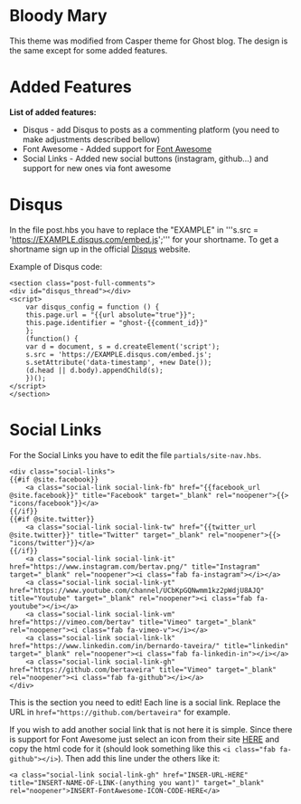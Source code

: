 # Bloody Mary

This theme was modified from Casper theme for Ghost blog. The design is the same except for some added features.


# Added Features

**List of added features:**

- Disqus - add Disqus to posts as a commenting platform (you need to make adjustments described bellow)
- Font Awesome - Added support for [Font Awesome](https://fontawesome.com/)
- Social Links - Added new social buttons (instagram, github...) and support for new ones via font awesome

# Disqus

In the file post.hbs you have to replace the "EXAMPLE" in '''s.src = 'https://EXAMPLE.disqus.com/embed.js';''' for your shortname. To get a shortname sign up in the official [Disqus](https://disqus.com/) website.

Example of Disqus code:
```
<section class="post-full-comments">
<div id="disqus_thread"></div>
<script>
    var disqus_config = function () {
    this.page.url = "{{url absolute="true"}}";
    this.page.identifier = "ghost-{{comment_id}}"
    };
    (function() {
    var d = document, s = d.createElement('script');
    s.src = 'https://EXAMPLE.disqus.com/embed.js';
    s.setAttribute('data-timestamp', +new Date());
    (d.head || d.body).appendChild(s);
    })();
</script>
</section>
```

# Social Links

For the Social Links you have to edit the file `partials/site-nav.hbs`.

```
<div class="social-links">
{{#if @site.facebook}}
    <a class="social-link social-link-fb" href="{{facebook_url @site.facebook}}" title="Facebook" target="_blank" rel="noopener">{{> "icons/facebook"}}</a>
{{/if}}
{{#if @site.twitter}}
    <a class="social-link social-link-tw" href="{{twitter_url @site.twitter}}" title="Twitter" target="_blank" rel="noopener">{{> "icons/twitter"}}</a>
{{/if}}
    <a class="social-link social-link-it" href="https://www.instagram.com/bertav.png/" title="Instagram" target="_blank" rel="noopener"><i class="fab fa-instagram"></i></a>
    <a class="social-link social-link-yt" href="https://www.youtube.com/channel/UCbKpGQNwmm1kz2pWdjU8AJQ" title="Youtube" target="_blank" rel="noopener"><i class="fab fa-youtube"></i></a>
    <a class="social-link social-link-vm" href="https://vimeo.com/bertav" title="Vimeo" target="_blank" rel="noopener"><i class="fab fa-vimeo-v"></i></a>
    <a class="social-link social-link-lk" href="https://www.linkedin.com/in/bernardo-taveira/" title="linkedin" target="_blank" rel="noopener"><i class="fab fa-linkedin-in"></i></a>
    <a class="social-link social-link-gh" href="https://github.com/bertaveira" title="Vimeo" target="_blank" rel="noopener"><i class="fab fa-github"></i></a>
</div>
```
This is the section you need to edit! Each line is a social link. Replace the URL in `href="https://github.com/bertaveira"` for example.

If you wish to add another social link that is not here it is simple. Since there is support for Font Awesome just select an icon from their site [HERE](https://fontawesome.com/icons) and copy the html code for it (should look something like this `<i class="fab fa-github"></i>`). Then add this line under the others like it:
```
<a class="social-link social-link-gh" href="INSER-URL-HERE" title="INSERT-NAME-OF-LINK-(anything you want)" target="_blank" rel="noopener">INSERT-FontAwesome-ICON-CODE-HERE</a>
```
